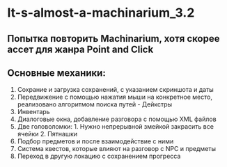 # It-s-almost-a-machinarium_3.2

## Попытка повторить Machinarium, хотя скорее ассет для жанра Point and Click

## Основные механики:
1) Сохрание и загрузка сохранений, с указанием скриншота и даты
2) Передвижение с помощью нажатия мыши на конкретное место, реализовано алгоритмом поиска путей - Дейкстры
3) Инвентарь
4) Диалоговые окна, добавление разговора с помощью XML файлов
5) Две головоломки: 1. Нужно непрерывной змейкой закрасить все ячейки 2. Пятнашки
6) Подбор предметов и после взаимодействие с ними
7) Система квестов, которые влияют на разговор с NPC и предметы
8) Переход в другую локацию с сохранением прогресса
